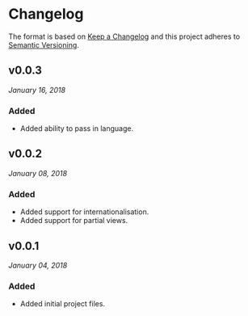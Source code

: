 # Changelog

The format is based on [Keep a Changelog](http://keepachangelog.com/en/1.0.0/)
and this project adheres to [Semantic Versioning](http://semver.org/spec/v2.0.0.html).


v0.0.3
------------------------------
*January 16, 2018*

### Added
- Added ability to pass in language.


v0.0.2
------------------------------
*January 08, 2018*

### Added
- Added support for internationalisation.
- Added support for partial views.


v0.0.1
------------------------------
*January 04, 2018*

### Added
- Added initial project files.
